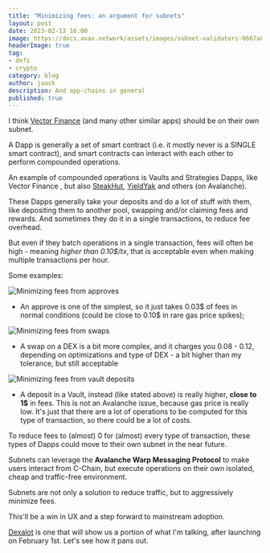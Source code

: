```yaml
---
title: "Minimizing fees: an argument for subnets"
layout: post
date: 2023-02-13 16:00
image: https://docs.avax.network/assets/images/subnet-validators-0667a8ef05ae5dc26a545d2f52333208.png
headerImage: true
tag:
- defi
- crypto
category: blog
author: jaack
description: And app-chains in general
published: true
---
```


I think [Vector Finance](https://vectorfinance.io) (and many other similar apps) should be on their own subnet.

A Dapp is generally a set of smart contract (i.e. it mostly never is a SINGLE smart contract), and smart contracts can interact with each other to perform compounded operations.

An example of compounded operations is Vaults and Strategies Dapps, like Vector Finance , but also [SteakHut](https://steakhut.finance), [YieldYak](https://yieldyak.com) and others (on Avalanche).

These Dapps generally take your deposits and do a lot of stuff with them, like depositing them to another pool, swapping and/or claiming fees and rewards. And sometimes they do it in a single transactions, to reduce fee overhead.

But even if they batch operations in a single transaction, fees will often be high - meaning *higher than 0.10$/tx*, that is acceptable even when making multiple transactions per hour.

Some examples:

<img class="image" src="{{base}}/assets/images/minimizing-fees-1.png" alt="Minimizing fees from approves" >

- An approve is one of the simplest, so it just takes 0.03$ of fees in normal conditions (could be close to 0.10$ in rare gas price spikes);

<img class="image" src="{{base}}/assets/images/minimizing-fees-2.png" alt="Minimizing fees from swaps" >

- A swap on a DEX is a bit more complex, and it charges you 0.08 - 0.12, depending on optimizations and type of DEX - a bit higher than my tolerance, but still acceptable

<img class="image" src="{{base}}/assets/images/minimizing-fees-3.png" alt="Minimizing fees from vault deposits" >

- A deposit in a Vault, instead (like stated above) is really higher, **close to 1$** in fees. This is not an Avalanche issue, because gas price is really low. It's just that there are a lot of operations to be computed for this type of transaction, so there could be a lot of costs.

To reduce fees to (almost) 0 for (almost) every type of transaction, these types of Dapps could move to their own subnet in the near future.

Subnets can leverage the **Avalanche Warp Messaging Protocol** to make users interact from C-Chain, but execute operations on their own isolated, cheap and traffic-free environment.

Subnets are not only a solution to reduce traffic, but to aggressively minimize fees.

This'll be a win in UX and a step forward to mainstream adoption.

[Dexalot](https://dexalot.com) is one that will show us a portion of what I'm talking, after launching on February 1st. Let's see how it pans out.
